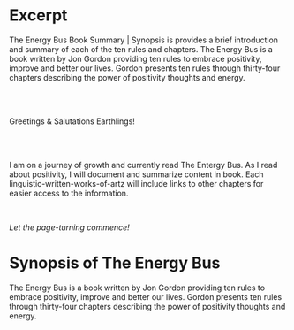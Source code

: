 # Excerpt 

 

The Energy Bus Book Summary | Synopsis is provides a brief introduction and summary of each of the ten rules and chapters. The Energy Bus is a book written by Jon Gordon providing ten rules to embrace positivity, improve and better our lives. Gordon presents ten rules through thirty-four chapters describing the power of positivity thoughts and energy.  

<br/> 
<br/> 


Greetings & Salutations Earthlings! 

<br/> 
<br/> 


I am on a journey of growth and currently read The Entergy Bus. As I read about positivity, I will document  and summarize content in book. Each linguistic-written-works-of-artz will include links to other chapters for easier access to the information.  

<br/> 

*Let the page-turning commence!* 


# Synopsis of The Energy Bus 

The Energy Bus is a book written by Jon Gordon providing ten rules to embrace positivity, improve and better our lives. Gordon presents ten rules through thirty-four chapters describing the power of positivity thoughts and energy. 
